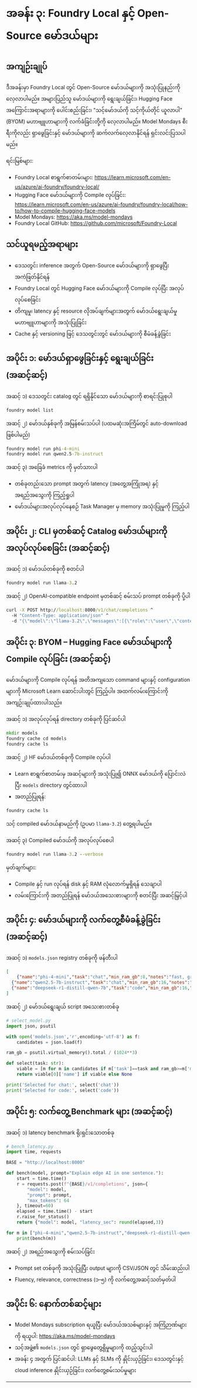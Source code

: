 <!--
CO_OP_TRANSLATOR_METADATA:
{
  "original_hash": "eb6ccbc99954b9db058c3fabdbf39cc5",
  "translation_date": "2025-09-23T01:03:04+00:00",
  "source_file": "Module08/03.OpenSourceModels.md",
  "language_code": "my"
}
-->
# အခန်း ၃: Foundry Local နှင့် Open-Source မော်ဒယ်များ

## အကျဉ်းချုပ်

ဒီအခန်းမှာ Foundry Local တွင် Open-Source မော်ဒယ်များကို အသုံးပြုနည်းကို လေ့လာပါမည်။ အများပြည်သူ မော်ဒယ်များကို ရွေးချယ်ခြင်း၊ Hugging Face အကြောင်းအရာများကို ပေါင်းစည်းခြင်း၊ "သင့်မော်ဒယ်ကို သင့်ကိုယ်တိုင် ယူလာပါ" (BYOM) မဟာဗျူဟာများကို လက်ခံခြင်းတို့ကို လေ့လာပါမည်။ Model Mondays စီးရီးကိုလည်း ရှာဖွေခြင်းနှင့် မော်ဒယ်များကို ဆက်လက်လေ့လာနိုင်ရန် ရှင်းလင်းပြသပါမည်။

ရင်းမြစ်များ:
- Foundry Local စာရွက်စာတမ်းများ: https://learn.microsoft.com/en-us/azure/ai-foundry/foundry-local/
- Hugging Face မော်ဒယ်များကို Compile လုပ်ခြင်း: https://learn.microsoft.com/en-us/azure/ai-foundry/foundry-local/how-to/how-to-compile-hugging-face-models
- Model Mondays: https://aka.ms/model-mondays
- Foundry Local GitHub: https://github.com/microsoft/Foundry-Local

## သင်ယူရမည့်အရာများ
- ဒေသတွင်း inference အတွက် Open-Source မော်ဒယ်များကို ရှာဖွေပြီး အကဲဖြတ်နိုင်ရန်
- Foundry Local တွင် Hugging Face မော်ဒယ်များကို Compile လုပ်ပြီး အလုပ်လုပ်စေခြင်း
- တိကျမှု၊ latency နှင့် resource လိုအပ်ချက်များအတွက် မော်ဒယ်ရွေးချယ်မှု မဟာဗျူဟာများကို အသုံးပြုခြင်း
- Cache နှင့် versioning ဖြင့် ဒေသတွင်းတွင် မော်ဒယ်များကို စီမံခန့်ခွဲခြင်း

## အပိုင်း ၁: မော်ဒယ်ရှာဖွေခြင်းနှင့် ရွေးချယ်ခြင်း (အဆင့်ဆင့်)

အဆင့် ၁) ဒေသတွင်း catalog တွင် ရရှိနိုင်သော မော်ဒယ်များကို စာရင်းပြုစုပါ
```cmd
foundry model list
```

အဆင့် ၂) မော်ဒယ်နှစ်ခုကို အမြန်စမ်းသပ်ပါ (ပထမဆုံးအကြိမ်တွင် auto-download ဖြစ်ပါမည်)
```cmd
foundry model run phi-4-mini
foundry model run qwen2.5-7b-instruct
```

အဆင့် ၃) အခြေခံ metrics ကို မှတ်သားပါ
- တစ်ခုတည်းသော prompt အတွက် latency (အတွေ့အကြုံအရ) နှင့် အရည်အသွေးကို ကြည့်ရှုပါ
- မော်ဒယ်များအလုပ်လုပ်နေစဉ် Task Manager မှ memory အသုံးပြုမှုကို ကြည့်ပါ

## အပိုင်း ၂: CLI မှတစ်ဆင့် Catalog မော်ဒယ်များကို အလုပ်လုပ်စေခြင်း (အဆင့်ဆင့်)

အဆင့် ၁) မော်ဒယ်တစ်ခုကို စတင်ပါ
```cmd
foundry model run llama-3.2
```

အဆင့် ၂) OpenAI-compatible endpoint မှတစ်ဆင့် စမ်းသပ် prompt တစ်ခုကို ပို့ပါ
```cmd
curl -X POST http://localhost:8000/v1/chat/completions ^
  -H "Content-Type: application/json" ^
  -d "{\"model\":\"llama-3.2\",\"messages\":[{\"role\":\"user\",\"content\":\"Say hello in 5 words.\"}]}"

```


## အပိုင်း ၃: BYOM – Hugging Face မော်ဒယ်များကို Compile လုပ်ခြင်း (အဆင့်ဆင့်)

မော်ဒယ်များကို Compile လုပ်ရန် အတိအကျသော command များနှင့် configuration များကို Microsoft Learn ဆောင်းပါးတွင် ကြည့်ပါ။ အထက်လမ်းကြောင်းကို အကျဉ်းချုပ်ထားပါသည်။

အဆင့် ၁) အလုပ်လုပ်ရန် directory တစ်ခုကို ပြင်ဆင်ပါ
```cmd
mkdir models
foundry cache cd models
foundry cache ls
```

အဆင့် ၂) HF မော်ဒယ်တစ်ခုကို Compile လုပ်ပါ
- Learn စာရွက်စာတမ်းမှ အဆင့်များကို အသုံးပြု၍ ONNX မော်ဒယ်ကို ပြောင်းလဲပြီး `models` directory တွင်ထားပါ
- အတည်ပြုရန်:
```cmd
foundry cache ls
```
သင့် compiled မော်ဒယ်နာမည်ကို (ဥပမာ `llama-3.2`) တွေ့ရပါမည်။

အဆင့် ၃) Compiled မော်ဒယ်ကို အလုပ်လုပ်စေပါ
```cmd
foundry model run llama-3.2 --verbose
```

မှတ်ချက်များ:
- Compile နှင့် run လုပ်ရန် disk နှင့် RAM လုံလောက်မှုရှိရန် သေချာပါ
- လမ်းကြောင်းကို အတည်ပြုရန် မော်ဒယ်အသေးစားများကို စတင်ပြီး အဆင့်မြှင့်ပါ

## အပိုင်း ၄: မော်ဒယ်များကို လက်တွေ့စီမံခန့်ခွဲခြင်း (အဆင့်ဆင့်)

အဆင့် ၁) `models.json` registry တစ်ခုကို ဖန်တီးပါ
```json
[
    {"name":"phi-4-mini","task":"chat","min_ram_gb":8,"notes":"fast, great for general chat"},
  {"name":"qwen2.5-7b-instruct","task":"chat","min_ram_gb":16,"notes":"larger context, good reasoning"},
  {"name":"deepseek-r1-distill-qwen-7b","task":"code","min_ram_gb":16,"notes":"coding-oriented"}
]
```

အဆင့် ၂) မော်ဒယ်ရွေးချယ် script အသေးစားတစ်ခု
```python
# select_model.py
import json, psutil

with open('models.json','r',encoding='utf-8') as f:
    candidates = json.load(f)

ram_gb = psutil.virtual_memory().total / (1024**3)

def select(task: str):
    viable = [m for m in candidates if m['task']==task and ram_gb>=m['min_ram_gb']]
    return viable[0]['name'] if viable else None

print('Selected for chat:', select('chat'))
print('Selected for code:', select('code'))
```


## အပိုင်း ၅: လက်တွေ့ Benchmark များ (အဆင့်ဆင့်)

အဆင့် ၁) latency benchmark ရိုးရှင်းသောတစ်ခု
```python
# bench_latency.py
import time, requests

BASE = "http://localhost:8000"

def bench(model, prompt="Explain edge AI in one sentence."):
    start = time.time()
    r = requests.post(f"{BASE}/v1/completions", json={
        "model": model,
        "prompt": prompt,
        "max_tokens": 64
    }, timeout=60)
    elapsed = time.time() - start
    r.raise_for_status()
    return {"model": model, "latency_sec": round(elapsed,3)}

for m in ["phi-4-mini","qwen2.5-7b-instruct","deepseek-r1-distill-qwen-7b"]:
    print(bench(m))
```

အဆင့် ၂) အရည်အသွေးကို စမ်းသပ်ခြင်း
- Prompt set တစ်ခုကို အသုံးပြုပြီး output များကို CSV/JSON တွင် သိမ်းဆည်းပါ
- Fluency, relevance, correctness (၁–၅) ကို လက်တွေ့အဆင့်သတ်မှတ်ပါ

## အပိုင်း ၆: နောက်တစ်ဆင့်များ
- Model Mondays subscription ရယူပြီး မော်ဒယ်အသစ်များနှင့် အကြံဉာဏ်များကို ရယူပါ: https://aka.ms/model-mondays
- သင့်အဖွဲ့၏ `models.json` တွင် ရှာဖွေတွေ့ရှိမှုများကို ထည့်သွင်းပါ
- အခန်း ၄ အတွက် ပြင်ဆင်ပါ: LLMs နှင့် SLMs ကို နှိုင်းယှဉ်ခြင်း၊ ဒေသတွင်းနှင့် cloud inference နှိုင်းယှဉ်ခြင်း၊ လက်တွေ့စမ်းသပ်မှုများ

---

